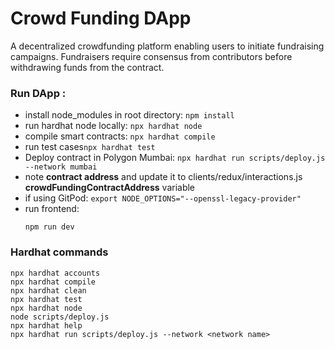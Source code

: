 # Crowd Funding DApp
A decentralized crowdfunding platform enabling users to initiate fundraising campaigns. Fundraisers require consensus from contributors before withdrawing funds from the contract.


### Run DApp :
- install node_modules in root directory: ```npm install```
- run hardhat node locally: ```npx hardhat node```
- compile smart contracts: ```npx hardhat compile```
- run test cases```npx hardhat test```
- Deploy contract in Polygon Mumbai: ```npx hardhat run scripts/deploy.js --network mumbai```
- note **contract address** and update it to clients/redux/interactions.js **crowdFundingContractAddress** variable
- if using GitPod: ```export NODE_OPTIONS="--openssl-legacy-provider"```
- run frontend:
    ```cd client
    npm run dev
    ```

### Hardhat commands
```shell
npx hardhat accounts
npx hardhat compile
npx hardhat clean
npx hardhat test
npx hardhat node
node scripts/deploy.js
npx hardhat help
npx hardhat run scripts/deploy.js --network <network name>
```
